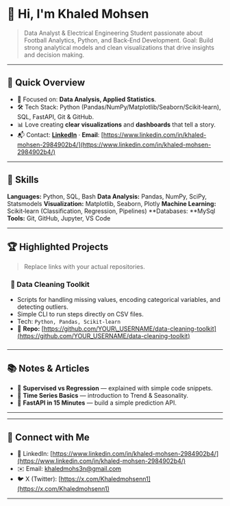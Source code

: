 # 👋 Hi, I'm **Khaled Mohsen**

> Data Analyst & Electrical Engineering Student passionate about Football Analytics, Python, and Back‑End Development.
> Goal: Build strong analytical models and clean visualizations that drive insights and decision making.

---

## 🚀 Quick Overview

* 🎯 Focused on: **Data Analysis, Applied Statistics**.
* 🛠️ Tech Stack: Python (Pandas/NumPy/Matplotlib/Seaborn/Scikit‑learn), SQL, FastAPI, Git & GitHub.
* 📊 Love creating **clear visualizations** and **dashboards** that tell a story.
* 📬 Contact: **[LinkedIn](https://www.linkedin.com/)** · **Email**: [https://www.linkedin.com/in/khaled-mohsen-2984902b4/](https://www.linkedin.com/in/khaled-mohsen-2984902b4/)

---

## 🧰 Skills

**Languages:** Python, SQL, Bash
**Data Analysis:** Pandas, NumPy, SciPy, Statsmodels
**Visualization:** Matplotlib, Seaborn, Plotly
**Machine Learning:** Scikit‑learn (Classification, Regression, Pipelines)
\*\*Databases: \*\*MySql
**Tools:** Git, GitHub, Jupyter, VS Code

---

## 🏆 Highlighted Projects

> Replace links with your actual repositories.

###   🧹 **Data Cleaning Toolkit**

* Scripts for handling missing values, encoding categorical variables, and detecting outliers.
* Simple CLI to run steps directly on CSV files.
* Tech: `Python, Pandas, Scikit‑learn`
* 🔗 **Repo:** [https://github.com/YOUR\_USERNAME/data-cleaning-toolkit](https://github.com/YOUR_USERNAME/data-cleaning-toolkit)

###

---

## 📚 Notes & Articles

* 📄 **Supervised vs Regression** — explained with simple code snippets.
* 🧠 **Time Series Basics** — introduction to Trend & Seasonality.
* 🔌 **FastAPI in 15 Minutes** — build a simple prediction API.

---

---

## 🤝 Connect with Me

* 💼 LinkedIn: [https://www.linkedin.com/in/khaled-mohsen-2984902b4/](https://www.linkedin.com/in/khaled-mohsen-2984902b4/)
* ✉️ Email: [khaledmohs3n@gmail.com](mailto:khaledmohs3n@gmail.com)
* 🐦 X (Twitter): [https://x.com/Khaledmohsenn1](https://x.com/Khaledmohsenn1)

---

